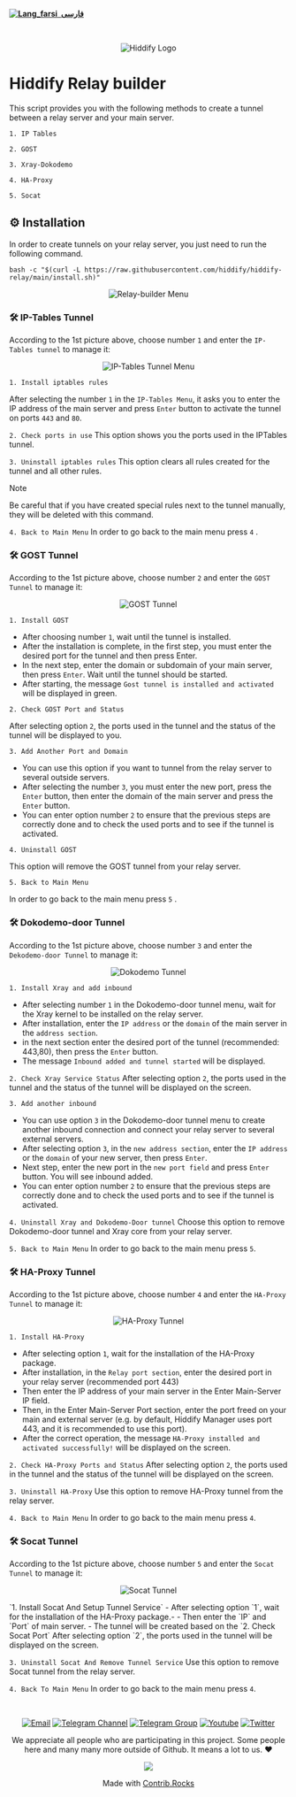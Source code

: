 <base target="_blank">

<div dir="ltr">



[**![Lang_farsi](https://user-images.githubusercontent.com/125398461/234186932-52f1fa82-52c6-417f-8b37-08fe9250a55f.png) &nbsp;فارسی**](README_fa.md)&nbsp;&nbsp;&nbsp;&nbsp;&nbsp;&nbsp;&nbsp;&nbsp;&nbsp;&nbsp;
</div>
<br>
<div align=center markdown="1">
 

![Hiddify Logo](https://user-images.githubusercontent.com/125398461/227777845-a4d0f86b-faa2-4f2b-a410-4aa5f68bfe19.png)

</div>

# Hiddify Relay builder
This script provides you with the following methods to create a tunnel between a relay server and your main server.

`1. IP Tables`

`2. GOST`

`3. Xray-Dokodemo`

`4. HA-Proxy`

`5. Socat`

## ⚙️ Installation
In order to create tunnels on your relay server, you just need to run the following command.

```
bash -c "$(curl -L https://raw.githubusercontent.com/hiddify/hiddify-relay/main/install.sh)"
```
<div align=center>

 <img src="https://github.com/hiddify/hiddify-relay/assets/125398461/3772cf2d-2898-497e-a3de-b72ac814d087" alt="Relay-builder Menu" />
</div>

### 🛠️ IP-Tables Tunnel
According to the 1st picture above, choose number `1` and enter the `IP-Tables tunnel` to manage it:

<div align=center>

![IP-Tables Tunnel Menu](https://github.com/hiddify/hiddify-relay/assets/125398461/da9b8dd7-8cb8-4ad6-963a-80d790f26d1a)

</div>

`1. Install iptables rules`

After selecting the number `1` in the `IP-Tables Menu`, it asks you to enter the IP address of the main server and press `Enter` button to activate the tunnel on ports `443` and `80`.

`2. Check ports in use`
This option shows you the ports used in the IPTables tunnel.

`3. Uninstall iptables rules`
This option clears all rules created for the tunnel and all other rules.

> [!NOTE]
> Be careful that if you have created special rules next to the tunnel manually, they will be deleted with this command.

`4. Back to Main Menu`
In order to go back to the main menu press `4` .

### 🛠️ GOST Tunnel
According to the 1st picture above, choose number `2` and enter the `GOST Tunnel` to manage it:

<div align=center>
 
![GOST Tunnel](https://github.com/hiddify/hiddify-relay/assets/125398461/fe813676-52e6-451f-8d78-22ebdfe2753e)

</div>

`1. Install GOST`

- After choosing number `1`, wait until the tunnel is installed.
- After the installation is complete, in the first step, you must enter the desired port for the tunnel and then press Enter.
- In the next step, enter the domain or subdomain of your main server, then press `Enter`. Wait until the tunnel should be started.
- After starting, the message `Gost tunnel is installed and activated` will be displayed in green.

`2. Check GOST Port and Status`

After selecting option `2`, the ports used in the tunnel and the status of the tunnel will be displayed to you.

`3. Add Another Port and Domain`
- You can use this option if you want to tunnel from the relay server to several outside servers.
- After selecting the number `3`, you must enter the new port, press the `Enter` button, then enter the domain of the main server and press the `Enter` button.
- You can enter option number `2` to ensure that the previous steps are correctly done and to check the used ports and to see if the tunnel is activated.

`4. Uninstall GOST`

This option will remove the GOST tunnel from your relay server.

`5. Back to Main Menu`

In order to go back to the main menu press `5` .


### 🛠️ Dokodemo-door Tunnel
According to the 1st picture above, choose number `3` and enter the `Dekodemo-door Tunnel` to manage it:

<div align=center>
 
![Dokodemo Tunnel](https://github.com/hiddify/hiddify-relay/assets/125398461/287db74b-cb88-4976-826e-5fcf5de99bfe)

</div>

`1. Install Xray and add inbound`
- After selecting number `1` in the Dokodemo-door tunnel menu, wait for the Xray kernel to be installed on the relay server.
- After installation, enter the `IP address` or the `domain` of the main server in the `address section`.
- in the next section enter the desired port of the tunnel (recommended: 443,80), then press the `Enter` button.
- The message `Inbound added and tunnel started` will be displayed.

`2. Check Xray Service Status`
After selecting option `2`, the ports used in the tunnel and the status of the tunnel will be displayed on the screen.

`3. Add another inbound`
- You can use option `3` in the Dokodemo-door tunnel menu to create another inbound connection and connect your relay server to several external servers.
- After selecting option `3`, in the `new address section`, enter the `IP address` or the `domain` of your new server, then press `Enter`.
- Next step, enter the new port in the `new port field` and press `Enter` button. You will see inbound added.
- You can enter option number `2` to ensure that the previous steps are correctly done and to check the used ports and to see if the tunnel is activated.


`4. Uninstall Xray and Dokodemo-Door tunnel`
Choose this option to remove Dokodemo-door tunnel and Xray core from your relay server.

`5. Back to Main Menu`
In order to go back to the main menu press `5`.

### 🛠️ HA-Proxy Tunnel
According to the 1st picture above, choose number `4` and enter the `HA-Proxy Tunnel` to manage it:

<div align=center>

 ![HA-Proxy Tunnel](https://github.com/hiddify/hiddify-relay/assets/125398461/af49cad2-a3fb-4870-9cea-ad0c7b99305c)

</div>

`1. Install HA-Proxy`
- After selecting option `1`, wait for the installation of the HA-Proxy package.
- After installation, in the `Relay port section`, enter the desired port in your relay server (recommended port 443)
- Then enter the IP address of your main server in the Enter Main-Server IP field.
- Then, in the Enter Main-Server Port section, enter the port freed on your main and external server (e.g. by default, Hiddify Manager uses port 443, and it is recommended to use this port).
- After the correct operation, the message `HA-Proxy installed and activated successfully!` will be displayed on the screen.

`2. Check HA-Proxy Ports and Status`
After selecting option `2`, the ports used in the tunnel and the status of the tunnel will be displayed on the screen.

`3. Uninstall HA-Proxy`
Use this option to remove HA-Proxy tunnel from the relay server.

`4. Back to Main Menu`
In order to go back to the main menu press `4`.


### 🛠️ Socat Tunnel
According to the 1st picture above, choose number `5` and enter the `Socat Tunnel` to manage it:

<div align=center>

 ![Socat Tunnel](https://github.com/hiddify/hiddify-relay/assets/125398461/d0d55310-f06d-44f2-83df-9b698ee9d0fa)

</div>
`1. Install Socat And Setup Tunnel Service`
- After selecting option `1`, wait for the installation of the HA-Proxy package.- 
- Then enter the `IP` and `Port` of main server.
- The tunnel will be created based on the
`2. Check Socat Port`
After selecting option `2`, the ports used in the tunnel will be displayed on the screen.


`3. Uninstall Socat And Remove Tunnel Service`
Use this option to remove Socat tunnel from the relay server.


`4. Back To Main Menu`
In order to go back to the main menu press `4`.


<div align=center>

<br>

[![Email](https://img.shields.io/badge/Email-contribute@hiddify.com-005FF9?style=flat-square&logo=mail.ru)](mailto:contribute@hiddify.com)
[![Telegram Channel](https://img.shields.io/endpoint?label=Channel&style=flat-square&url=https%3A%2F%2Ftg.sumanjay.workers.dev%2Fhiddify&color=blue)](https://telegram.dog/hiddify)
[![Telegram Group](https://img.shields.io/endpoint?color=neon&label=Support%20Group&style=flat-square&url=https%3A%2F%2Ftg.sumanjay.workers.dev%2Fhiddify_board)](https://telegram.dog/hiddify_board)
[![Youtube](https://img.shields.io/youtube/channel/views/UCxrmeMvVryNfB4XL35lXQNg?label=Youtube&style=flat-square&logo=youtube)](https://www.youtube.com/@hiddify)
[![Twitter](https://img.shields.io/twitter/follow/hiddify_com?color=%231DA1F2&logo=twitter&logoColor=1DA1F2&style=flat-square)](https://twitter.com/intent/follow?screen_name=hiddify_com)

</div>

<p align=center>
 We appreciate all people who are participating in this project. Some people here and many many more outside of Github. It means a lot to us. ♥
 </p>
 
<p align=center> 
<a href="https://github.com/hiddify/hiddify-relay/graphs/contributors">
  <img src="https://contrib.rocks/image?repo=hiddify/hiddify-relay" />
</a>
</p>
<p align=center>
 Made with <a rel="" target="_blank" href="https://contrib.rocks">Contrib.Rocks</a> 
</p>
